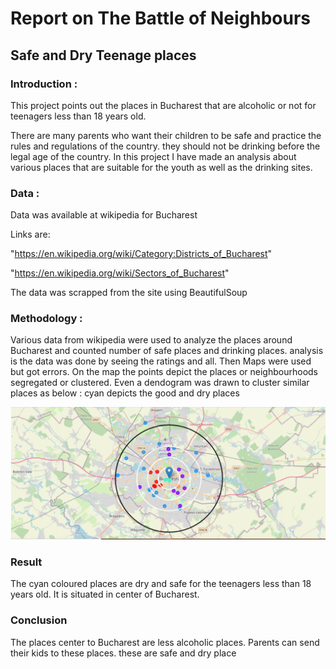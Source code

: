 # Report on The Battle of Neighbours

## Safe and Dry Teenage places

### Introduction :
This project points out the places in Bucharest that are alcoholic or not for teenagers less than 18 years old.

There are many parents who want their children to be safe and practice the rules and regulations of the country. they should not be drinking before the legal age of the country. In this project I have made an analysis about various places that are suitable for the youth as well as the drinking sites.


### Data :
Data was available at wikipedia for Bucharest

Links are:

"https://en.wikipedia.org/wiki/Category:Districts_of_Bucharest"

"https://en.wikipedia.org/wiki/Sectors_of_Bucharest"

The data was scrapped from the site using BeautifulSoup

### Methodology :
Various data from wikipedia were used to analyze the places around Bucharest and
counted number of safe places and drinking places. analysis is the data was done by 
seeing the ratings and all. Then Maps were used but got errors. On the map the points depict
the places or neighbourhoods segregated or clustered. Even a dendogram was drawn to cluster similar places as below :
cyan depicts the good and dry places

![result map clustered](https://github.com/sofia100/Coursera_Capstone/blob/master/cyan%20map.PNG)

### Result
The cyan coloured places are dry and safe for the teenagers less than 18 years old. It is situated in center of Bucharest.

### Conclusion
The places center to Bucharest are less alcoholic places. Parents can send their kids to these places. these are safe and dry place
